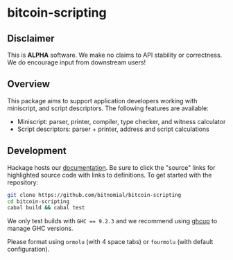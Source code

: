 # bitcoin-scripting

## Disclaimer

This is **ALPHA** software.  We make no claims to API stability or correctness.  We do encourage input from downstream users! 

## Overview

This package aims to support application developers working with miniscript, and script descriptors.  The following features are available:

* Miniscript: parser, printer, compiler, type checker, and witness calculator
* Script descriptors: parser + printer, address and script calculations

## Development

Hackage hosts our [documentation][hackage].  Be sure to click the "source" links for highlighted source code with links to definitions.  To get started with the repository:

``` bash
git clone https://github.com/bitnomial/bitcoin-scripting
cd bitcoin-scripting
cabal build && cabal test 
```

We only test builds with `GHC == 9.2.3` and we recommend using [ghcup][ghcup] to manage GHC versions.

Please format using `ormolu` (with 4 space tabs) or `fourmolu` (with default configuration).

[hackage]: https://hackage.haskell.org/package/bitcoin-scripting
[ghcup]: https://gitlab.haskell.org/haskell/ghcup
